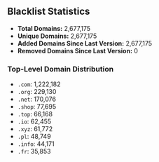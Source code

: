 ## Blacklist Statistics

- **Total Domains:** 2,677,175
- **Unique Domains:** 2,677,175
- **Added Domains Since Last Version:** 2,677,175
- **Removed Domains Since Last Version:** 0

### Top-Level Domain Distribution

-  `.com`: 1,222,182
-  `.org`: 229,130
-  `.net`: 170,076
-  `.shop`: 77,695
-  `.top`: 66,168
-  `.io`: 62,455
-  `.xyz`: 61,772
-  `.pl`: 48,749
-  `.info`: 44,171
-  `.fr`: 35,853
